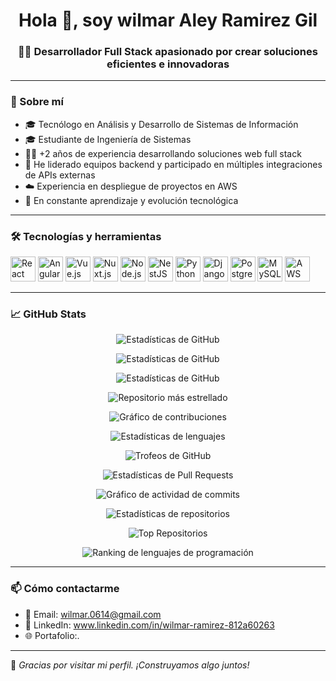 <h1 align="center">Hola 👋, soy wilmar Aley Ramirez Gil</h1>
<h3 align="center">👨‍💻 Desarrollador Full Stack apasionado por crear soluciones eficientes e innovadoras</h3>

---

### 🚀 Sobre mí

- 🎓 Tecnólogo en Análisis y Desarrollo de Sistemas de Información  
- 🎓 Estudiante de Ingeniería de Sistemas  
- 👨‍💻 +2 años de experiencia desarrollando soluciones web full stack  
- 🚀 He liderado equipos backend y participado en múltiples integraciones de APIs externas  
- ☁️ Experiencia en despliegue de proyectos en AWS  
- 🧠 En constante aprendizaje y evolución tecnológica

---

### 🛠️ Tecnologías y herramientas

<p align="left">
  <img src="https://cdn.jsdelivr.net/gh/devicons/devicon/icons/react/react-original.svg" width="40" height="40" alt="React" />
  <img src="https://cdn.jsdelivr.net/gh/devicons/devicon/icons/angularjs/angularjs-original.svg" width="40" height="40" alt="Angular" />
  <img src="https://cdn.jsdelivr.net/gh/devicons/devicon/icons/vuejs/vuejs-original.svg" width="40" height="40" alt="Vue.js" />
  <img src="https://cdn.jsdelivr.net/gh/devicons/devicon/icons/nuxtjs/nuxtjs-original.svg" width="40" height="40" alt="Nuxt.js" />
  <img src="https://cdn.jsdelivr.net/gh/devicons/devicon/icons/nodejs/nodejs-original.svg" width="40" height="40" alt="Node.js" />
  <img src="https://cdn.jsdelivr.net/gh/devicons/devicon/icons/nestjs/nestjs-plain.svg" width="40" height="40" alt="NestJS" />
  <img src="https://cdn.jsdelivr.net/gh/devicons/devicon/icons/python/python-original.svg" width="40" height="40" alt="Python" />
  <img src="https://cdn.jsdelivr.net/gh/devicons/devicon/icons/django/django-plain.svg" width="40" height="40" alt="Django" />
  <img src="https://cdn.jsdelivr.net/gh/devicons/devicon/icons/postgresql/postgresql-original.svg" width="40" height="40" alt="PostgreSQL" />
  <img src="https://cdn.jsdelivr.net/gh/devicons/devicon/icons/mysql/mysql-original.svg" width="40" height="40" alt="MySQL" />
  <img src="https://cdn.jsdelivr.net/gh/devicons/devicon/icons/amazonwebservices/amazonwebservices-original.svg" width="40" height="40" alt="AWS" />
</p>

---

### 📈 GitHub Stats

<p align="center">
  <img src="https://github-readme-stats.vercel.app/api?username=wilmarRamirez&show_icons=true&theme=react&locale=es" alt="Estadísticas de GitHub" />
</p>
<p align="center">
  <img src="https://github-readme-stats.vercel.app/api/top-langs/?username=wilmarRamirez" alt="Estadísticas de GitHub" />
</p>
<p align="center">
  <img src="https://github-readme-stats.vercel.app/api?username=wilmarRamirez&show_icons=true&theme=radical" alt="Estadísticas de GitHub" />
</p>
<p align="center">
  <img src="https://github-readme-stats.vercel.app/api/pin/?username=wilmarRamirez&repo=nombre-del-repo&theme=radical" alt="Repositorio más estrellado" />
</p>
  <p align="center">
  <img src="https://github-readme-streak-stats.herokuapp.com/?user=wilmarRamirez&theme=radical" alt="Gráfico de contribuciones" />
</p>
<p align="center">
  <img src="https://github-readme-stats.vercel.app/api/top-langs/?username=wilmarRamirez&layout=compact&langs_count=10&theme=radical" alt="Estadísticas de lenguajes" />
</p>
<p align="center">
  <img src="https://github-profile-trophy.vercel.app/?username=wilmarRamirez&theme=radical" alt="Trofeos de GitHub" />
</p>
<p align="center">
  <img src="https://github-readme-stats.vercel.app/api/pull-requests/?username=wilmarRamirez&theme=radical" alt="Estadísticas de Pull Requests" />
</p>
<p align="center">
  <img src="https://github-readme-activity-graph.vercel.app/graph?username=wilmarRamirez&theme=radical" alt="Gráfico de actividad de commits" />
</p>
<p align="center">
  <img src="https://github-readme-repo-stats.vercel.app/api/?username=wilmarRamirez&theme=radical" alt="Estadísticas de repositorios" />
</p>
<p align="center">
  <img src="https://github-readme-stats.vercel.app/api/top-repos/?username=wilmarRamirez&theme=radical" alt="Top Repositorios" />
</p>
<p align="center">
  <img src="https://github-readme-stats.vercel.app/api/languages/top/?username=wilmarRamirez&theme=radical" alt="Ranking de lenguajes de programación" />
</p>



---

### 📫 Cómo contactarme

- 📧 Email: wilmar.0614@gmail.com
- 💼 LinkedIn: www.linkedin.com/in/wilmar-ramirez-812a60263
- 🌐 Portafolio:.

---

💬 *Gracias por visitar mi perfil. ¡Construyamos algo juntos!*

